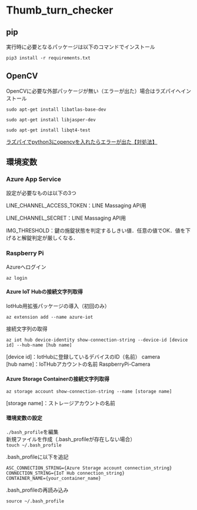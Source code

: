 # Thumb_turn_checker
## pip
実行時に必要となるパッケージは以下のコマンドでインストール

`pip3 install -r requirements.txt`

## OpenCV
OpenCVに必要な外部パッケージが無い（エラーが出た）場合はラズパイへインストール

`sudo apt-get install libatlas-base-dev`

`sudo apt-get install libjasper-dev`

`sudo apt-get install libqt4-test`

[ラズパイでpython3にopencvを入れたらエラーが出た【対処法】](https://qiita.com/XM03/items/48463fd910470b226f22)

## 環境変数
### Azure App Service
設定が必要なものは以下の3つ

LINE_CHANNEL_ACCESS_TOKEN：LINE Massaging API用

LINE_CHANNEL_SECRET：LINE Massaging API用

IMG_THRESHOLD：鍵の施錠状態を判定するしきい値．任意の値でOK．値を下げると解錠判定が厳しくなる．

### Raspberry Pi
Azureへログイン

`az login`

#### Azure IoT Hubの接続文字列取得
IotHub用拡張パッケージの導入（初回のみ）

`az extension add --name azure-iot`

接続文字列の取得

`az iot hub device-identity show-connection-string --device-id [device id] --hub-name [hub name]`

[device id]：IotHubに登録しているデバイスのID（名前） camera<br>
[hub name]：IoTHubアカウントの名前 RaspberryPi-Camera<br>

#### Azure Storage Containerの接続文字列取得
`az storage account show-connection-string --name [storage name]`

[storage name]：ストレージアカウントの名前

#### 環境変数の設定
`./bash_profile`を編集<br>
新規ファイルを作成（.bash_profileが存在しない場合）<br>
`touch ~/.bash_profile`

.bash_profileに以下を追記

`ASC_CONNECTION_STRING={Azure Storage account connection_string}`<br>
`CONNECTION_STRING={IoT Hub connection_string}`<br>
`CONTAINER_NAME={your_container_name}`<br>

.bash_profileの再読み込み

`source ~/.bash_profile`









